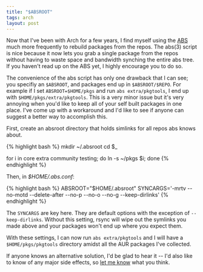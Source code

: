 ```yaml
---
title: "$ABSROOT"
tags: arch
layout: post
---
```


Now that I've been with Arch for a few years, I find myself using the
[ABS][1] much more frequently to rebuild packages from the repos.  The
abs(3) script is nice because it now lets you grab a single package from
the repos without having to waste space and bandwidth synching the
entire abs tree.  If you haven't read up on the ABS yet, I highly
encourage you to do so.

The convenience of the abs script has only one drawback that I can see;
you specifiy an `$ABSROOT`, and packages end up in `$ABSROOT/$REPO`.  For
example if I set `ABSROOT=$HOME/pkgs` and run `abs extra/pkgtools`, I
end up with `$HOME/pkgs/extra/pkgtools`.  This is a very minor issue but
it's very annoying when you'd like to keep all of your self built
packages in one place.  I've come up with a workaround and I'd like to
see if anyone can suggest a better way to accomplish this.

First, create an absroot directory that holds simlinks for all repos abs
knows about.

{% highlight bash %}
mkdir ~/.absroot
cd $_

for i in core extra community testing; do 
    ln -s ~/pkgs $i;
done
{% endhighlight %}

Then, in *$HOME/.abs.conf*:

{% highlight bash %}
ABSROOT="$HOME/.absroot"
SYNCARGS='-mrtv --no-motd --delete-after --no-p --no-o --no-g --keep-dirlinks'
{% endhighlight %}

The `SYNCARGS` are key here.  They are default options with the
exception of `--keep-dirlinks`.  Without this setting, rsync will wipe
out the symlinks you made above and your packages won't end up where you
expect them.

With these settings, I can now run `abs extra/pkgtools` and I will have
a `$HOME/pkgs/pkgtools` directory amidst all the AUR packages I've
collected.

If anyone knows an alternative solution, I'd be glad to hear it -- I'd
also like to know of any major side effects, so [let me know][2] what
you think.

[1]: http://wiki.archlinux.org/index.php/ABS
[2]: /about/

